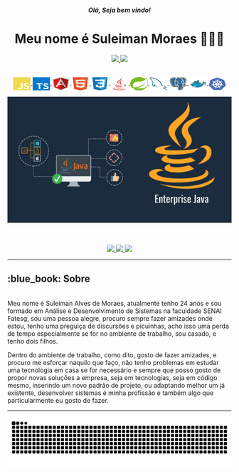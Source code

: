 <h5 align="center">Olá, Seja bem vindo!</h5>
<h1 align="center">Meu nome é Suleiman Moraes 👨🏿‍💻 </h1>

<div align="center">
    <a href="https://github.com/Suleiman-Moraes">
        <img height="180em"
            src="https://github-readme-stats.vercel.app/api?username=Suleiman-Moraes&show_icons=true&theme=dracula&include_all_commits=true&count_private=true" />
        <img height="180em"
            src="https://github-readme-stats.vercel.app/api/top-langs/?username=Suleiman-Moraes&layout=compact&langs_count=7&theme=dracula" />
</div>
<p align="center">
<div align="center" style="display: inline_block"><br>
    <img align="center" alt="Susu-Js" height="30" width="40"
        src="https://raw.githubusercontent.com/devicons/devicon/master/icons/javascript/javascript-plain.svg">
    <img align="center" alt="Susu-Ts" height="30" width="40"
        src="https://raw.githubusercontent.com/devicons/devicon/master/icons/typescript/typescript-plain.svg">
    <img align="center" alt="Susu-Angular" height="30" width="40"
        src="https://raw.githubusercontent.com/devicons/devicon/master/icons/angularjs/angularjs-original.svg">
    <img align="center" alt="Susu-HTML" height="30" width="40"
        src="https://raw.githubusercontent.com/devicons/devicon/master/icons/html5/html5-original.svg">
    <img align="center" alt="Susu-CSS" height="30" width="40"
        src="https://raw.githubusercontent.com/devicons/devicon/master/icons/css3/css3-original.svg">
    <img align="center" alt="Susu-Java" height="30" width="40"
        src="https://raw.githubusercontent.com/devicons/devicon/master/icons/java/java-plain.svg">
    <img align="center" alt="Susu-spring" height="30" width="40"
        src="https://raw.githubusercontent.com/devicons/devicon/master/icons/spring/spring-original.svg">
    <img align="center" alt="Susu-mysql" height="30" width="40"
        src="https://raw.githubusercontent.com/devicons/devicon/master/icons/mysql/mysql-original.svg">
    <img align="center" alt="Susu-postgresql" height="30" width="40"
        src="https://raw.githubusercontent.com/devicons/devicon/master/icons/postgresql/postgresql-original.svg">
    <img align="center" alt="Susu-docker" height="30" width="40"
        src="https://raw.githubusercontent.com/devicons/devicon/master/icons/docker/docker-original.svg">
    <img align="center" alt="Susu-Kube" height="30" width="40"
        src="https://raw.githubusercontent.com/devicons/devicon/master/icons/kubernetes/kubernetes-plain.svg">
</div>
</p>

<div align="center">
    <img height="70%"
        src="https://raw.githubusercontent.com/Suleiman-Moraes/suleiman-moraes.github.io/master/images/Develop-JAVA-Enterprise-Applications.png">
</div>

##
<div style="display: inline_block" align="center"><br>
    <!-- <a href="https://www.instagram.com/suleiman_moraes/" target="_blank"><img
            src="https://img.shields.io/badge/-Instagram-%23E4405F?style=for-the-badge&logo=instagram&logoColor=white"
            target="_blank"></a> -->
    <a href="mailto:suleimanmoraes@gmail.com" target="_blank"><img
            src="https://img.shields.io/badge/-Gmail-%23333?style=for-the-badge&logo=gmail&logoColor=white" />
    </a>
    <a href="https://www.linkedin.com/in/suleiman-alves-de-moraes-14b449145/" target="_blank" target="_blank"><img
            src="https://img.shields.io/badge/-LinkedIn-%230077B5?style=for-the-badge&logo=linkedin&logoColor=white" />
    </a>
    <a href="https://api.whatsapp.com/send?phone=5562998264577" target="_blank"></a> <img
        src="https://img.shields.io/badge/WhatsApp-25D366?style=for-the-badge&logo=whatsapp&logoColor=white" /></a>
</div>

---

<h2> :blue_book: Sobre</h2>
<p><br>Meu nome é Suleiman Alves de Moraes, atualmente tenho 24 anos e sou formado em Análise e Desenvolvimento de
    Sistemas na faculdade SENAI Fatesg, sou uma pessoa alegre, procuro sempre fazer amizades onde estou, tenho uma
    preguiça de discursões e picuinhas, acho isso uma perda de tempo especialmente se for no ambiente de trabalho, sou
    casado, e tenho dois filhos.</p>
<p>Dentro do ambiente de trabalho, como dito, gosto de fazer amizades, e procuro me esforçar naquilo que faço, não tenho
    problemas em estudar uma tecnologia em casa se for necessário e sempre que posso gosto de propor novas soluções a
    empresa, seja em tecnologias, seja em código mesmo, inserindo um novo padrão de projeto, ou adaptando melhor um já
    existente, desenvolver sistemas é minha profissão e também algo que particularmente eu gosto de fazer.</p>

---

![Snake animation](https://github.com/Suleiman-Moraes/Suleiman-Moraes/blob/output/github-contribution-grid-snake.svg)